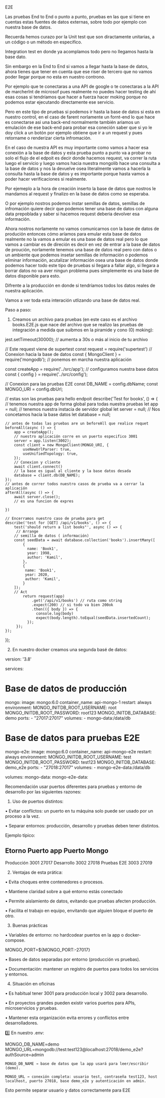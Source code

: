 E2E

Las pruebas End to End o punto a punto, pruebas en las que si tiene en cuentas estas fuentes de datos externas, sobre todo por ejemplo con nuestra base de datos.

Recuerda hemos curazo por la Unit test que son diractamente unitarias, a un código o un método en especifico. 

Integration test en donde ya acomplamos todo pero no llegamos hasta la base dato.

Sin embargo en la End to End si vamos a llegar hasta la base de datos, ahora tienes que tener en cuenta que ese riser de tercero
que no vamos poder llegar porque no esta en nuestro controno.

Por ejemplo que te conectaras a una API de google o te conectaras
a la API de marcherlnt de microsof pues realmente no puedes hacer
testing de ahí esas cosas si tendríamos que hacer a fuerza hacer
moking porque no podemos estar ejecutando directamente ese servicio.

Pero en este tipo de pruebas si podemos ir hasta la base de datos
si esta en nuestro control, en el caso de farent norlamente un fornt-end lo que hace es conectarse asi una back-end normalmente
también ariamos un emulación de ese back-end para probar esa coneción saber que si yo le doy click a un botón por ejemplo obtiene que ir a un request y pues retorname o renderizar cierta
infromación.

En el caso de nuestra API es muy importante como vamos a hacer
esa conexión a la base de datos y esta prueba punto a punto va
a probar no solo el flujo de el edpoit es decir donde hacemos
request, va correr la ruta luego el servicio y luego vamos hacia
nuestra mongolib hace una consulta a la base de datos y nos la devuelve osea literalmente vamos a hacerla la consulta hasta la 
base de datos y es importante porque hasta vamos a poder hacer
verificaciones si realmente.

Por ejemeplo a la hora de creación inserto la base de datos que nostros le mandamos al request y finalizo en la base de datos como se esperaba. 

O por ejemplo nostros podemos instar semillas de datos, semillas de infromación quiere decir que podemos tener una base de datos
con alguna data prepoblada y saber si hacemos request deberia devolver esa información.

Ahora nostros norlamente no vamos comunicarnos con la base de datos de produción entonces cómo aríamos para emular esta base
de datos realmente no la vamos a emular es una base de datos
real pero lo que vamos a cambiar es de direción es decir en vez
de entrar a la base de datos de proución, norlamente tenemos una base de datos real pero con datos o un ambiente que podemos insetar semillas de información o podemos eliminar información, acutalizar información osea una base de datos donde podemos hacer todo este tipo de pruebas si llegara a fallar algo, si llegara a borrar datos no va aver ningun problema pues simplemente es una base de datos disponible para esto. 

Difrente a la producción en donde si tendríamos todos los datos reales de nuestra aplicación.

Vamos a ver toda esta interación utlizando una base de datos real.

Paso a paso:

1. Creamos un archivo para pruebas (en este caso es el archivo books.E2E.js que nace del archivo que se realizo las pruebas de integración a medida que suibmos en la piramide y cono (0) moking):


jest.setTimeout(30000); // aumenta a 30s o más al inicio de tu archivo

// Este request viene de supertest
const request = require('supertest')
// Conexion hacia la base de datos
const { MongoClient } = require('mongodb');
// ponemos en marcha nuestra aplicación

const createApp = require('../src/app');
// configuramos nuestra base datos
const { config } = require('../src/config');


// Conexion para las pruebas E2E
const DB_NAME = config.dbName;
const MONGO_URI = config.dbUrl;


// estas son las pruebas para hello endpoit
describe('Test for books', () => {
    // tenemos nuestra app de forma global para todas nuestra pruebas
    let app = null;
    // tenemos nuestra instacia de servidor global
    let server = null;
    // Nos concetamos hacia la base datos
    let database = null;

    // antes de todas las pruebas are un beforeAll que realice requet
    beforeAll(async () => {
        app = createApp();
        // nuestro aplicación corre en un puerto especifico 3001
        server = app.listen(3002);
        const client = new MongoClient(MONGO_URI, {
            useNewUrlParser: true,
            useUnifiedTopology: true,
        });
        // Conexion y cliente
        await client.connect()
        // la base es igual al cliente y la base datos desada
        database = client.db(DB_NAME); 
    });
    // antes de correr todos nuestro casos de prueba va a cerrar la aplicación
    afterAll(async () => {
        await server.close();
        // es una funcion de expres

    })

    // Encerramos nuestro caso de prueba para get
    describe('test for [GET] /api/v1/books', () => {
        test('should return a list books"', async () => {  
         // Arrange
        // semilla de datos ( información)
        const seedData = await database.collection('books').insertMany([
            {
              name: 'Book1',
              year: 1998,
              author: 'Kamil',
            },
            {
             name: 'Book1',
             year: 2020,
             author: 'Kamil',
            }
        ]);
        // Act 
            return request(app)
                .get('/api/v1/books') // ruta como string
                .expect(200) // si todo va bien 200ok
                .then(({ body }) => {
                  console.log(body)
                  expect(body.length).toEqual(seedData.insertedCount);
              });
         });
    });
});

2. En nuestro docker creamos una segunda basé de datos:

version: '3.8'

services:
  # Base de datos de producción
  mongo:
    image: mongo:6.0
    container_name: api-mongo-1
    restart: always
    environment:
      MONGO_INITDB_ROOT_USERNAME: root
      MONGO_INITDB_ROOT_PASSWORD: root123
      MONGO_INITDB_DATABASE: demo
    ports:
      - "27017:27017"
    volumes:
      - mongo-data:/data/db

  # Base de datos para pruebas E2E
  mongo-e2e:
    image: mongo:6.0
    container_name: api-mongo-e2e
    restart: always
    environment:
      MONGO_INITDB_ROOT_USERNAME: test
      MONGO_INITDB_ROOT_PASSWORD: test123
      MONGO_INITDB_DATABASE: demo_e2e
    ports:
      - "27018:27017"
    volumes:
      - mongo-e2e-data:/data/db

volumes:
  mongo-data:
  mongo-e2e-data:


Recomendación usar puertos diferentes para pruebas y entorno de desarrollo por las siguientes razones:

1. Uso de puertos distintos:

 • Evitar conflictos: un puerto en tu máquina solo puede ser usado por un proceso a la vez.

 • Separar entornos: producción, desarrollo y pruebas deben tener distintos.

 Ejemplo típico:

 Etorno         Puerto app       Puerto Mongo
 -----------------------------------------------------
 Producción      3001             27017
 Desarrollo      3002             27018
 Pruebas E2E     3003             27019

 2. Ventajas de esta prática:

 • Evita choques entre contenedores o procesos.

 • Mantiene claridad sobre a qué entorno estás conectado

 • Permite aislamiento de datos, evitando que pruebas afecten producción.

 • Facilita el trabajo en equipo, envitando que alguien bloque el puerto de otro.

 3. Buenas prácticas

  • Variables de entorno: no hardcodear puertos en la app o docker-compose.

  MONGO_PORT=${MONGO_PORT:-27017}

 • Bases de datos separadas por entorno (producción vs pruebas).

 • Documentación: mantener un registro de puertos para todos los servicios y entornos.

4. Situación en oficinas

 • Es habitual tener 3001 para producción local y 3002 para desarrollo.

 • En proyectos grandes pueden existir varios puertos para APIs, microservicios y pruebas.

 • Mantener esta organización evita errores y conflictos entre desarrolladores.

3️⃣ En nuestro .env:

MONGO_DB_NAME=demo
MONGO_URL=mongodb://test:test123@localhost:27018/demo_e2e?authSource=admin

    MONGO_DB_NAME → base de datos que la app usará para leer/escribir (demo).

    MONGO_URL → conexión completa: usuario test, contraseña test123, host localhost, puerto 27018, base demo_e2e y autenticación en admin.

Esto permite separar usuario y datos correctamente para E2E












